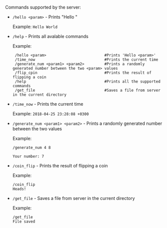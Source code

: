 Commands supported by the server:
* `/hello <param>` - Prints "Hello <param>"

  Example: `Hello World`
  
* `/help` - Prints all avalable commands

  Example: 
  ```
   /hello <param>                          #Prints 'Hello <param>'
   /time_now                               #Prints the current time
   /generate_num <param1> <param2>         #Prints a randomly generated number between the two <param> values
   /flip_cpin                              #Prints the result of flipping a coin
   /help                                   #Prints all the supported commands
   /get_file                               #Saves a file from server in the current directory
   ```

* `/time_now` - Prints the current time

  Example: `2018-04-25 23:28:08 +0300`
  
* `/generate_num <param1> <param2>` - Prints a randomly generated number between the two <param> values

  Example: 
  ```
  /generate_num 4 8
  
  Your number: 7
  ```
  
* `/coin_flip` - Prints the result of flipping a coin

  Example: 
  ```
  /coin_flip            
  Heads!
  ```
  
* `/get_file` - Saves a file from server in the current directory

  Example: 
  ```
  /get_file
  File saved
  ```
